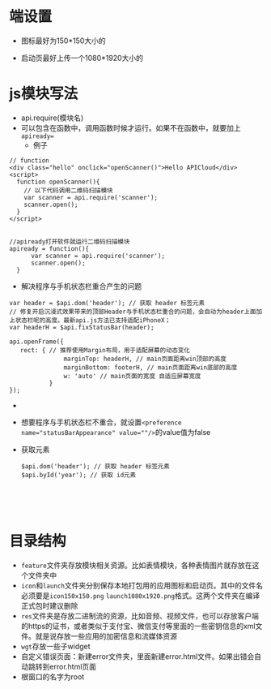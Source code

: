 # 端设置

* 图标最好为150*150大小的

* 启动页最好上传一个1080*1920大小的
# js模块写法

* api.require(模块名)
* 可以包含在函数中，调用函数时候才运行。如果不在函数中，就要加上`apiready= `
  + 例子

```
// function
<div class="hello" onclick="openScanner()">Hello APICloud</div>
<script>
  function openScanner(){
    // 以下代码调用二维码扫描模块
    var scanner = api.require('scanner');
    scanner.open();
  }
</script>


//apiready打开软件就运行二维码扫描模块
apiready = function(){
      var scanner = api.require('scanner');
      scanner.open();
  }
```

* 解决程序与手机状态栏重合产生的问题

 ```
var header = $api.dom('header'); // 获取 header 标签元素
// 修复开启沉浸式效果带来的顶部Header与手机状态栏重合的问题，会自动为header上面加上状态栏呢的高度。最新api.js方法已支持适配iPhoneX；
var headerH = $api.fixStatusBar(header);

api.openFrame({
    rect: { // 推荐使用Margin布局，用于适配屏幕的动态变化
                marginTop: headerH, // main页面距离win顶部的高度
                marginBottom: footerH, // main页面距离win底部的高度
                w: 'auto' // main页面的宽度 自适应屏幕宽度
            }
});
 ```

* ​


* 想要程序与手机状态栏不重合，就设置`<preference name="statusBarAppearance" value=""/>`的value值为false

* 获取元素

  ```
  $api.dom('header'); // 获取 header 标签元素
  $api.byId('year'); // 获取 id元素
  ```

  ​

  ​

# 目录结构

* `feature`文件夹存放模块相关资源。比如表情模块，各种表情图片就存放在这个文件夹中
* `icon`和`launch`文件夹分别保存本地打包用的应用图标和启动页。其中的文件名必须要是`icon150x150.png` `launch1080x1920.png`格式。这两个文件夹在编译正式包时建议删除
* `res`文件夹是存放二进制流的资源，比如音频、视频文件，也可以存放客户端的https的证书，或者类似于支付宝、微信支付等里面的一些密钥信息的xml文件。就是说存放一些应用的加密信息和流媒体资源
* `wgt`存放一些子widget
* 自定义错误页面：新建error文件夹，里面新建error.html文件。如果出错会自动跳转到error.html页面
* 根窗口的名字为root

